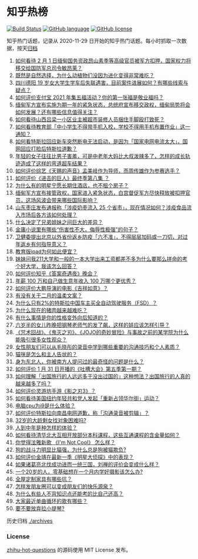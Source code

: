 # 知乎热榜
[![Build Status](https://github.com/ToWeLong/zhihu-hot-questions/workflows/CI/badge.svg)](https://github.com/ToWeLong/zhihu-hot-questions/actions)
[![GitHub language](https://img.shields.io/badge/language-golang-orange.svg)](https://golang.org/)
[![GitHub license](https://img.shields.io/github/license/ToWeLong/zhihu-hot-questions)](https://github.com/ToWeLong/zhihu-hot-questions/blob/main/LICENSE)

知乎热门话题，记录从 2020-11-29 日开始的知乎热门话题。每小时抓取一次数据，按天[归档](./archives)

<!-- BEGIN -->

1. [如何看待 2 月 1 日缅甸国务资政昂山素季等高级官员被军方扣押，国家权力将移交给国防军总司令敏昂莱？](https://www.zhihu.com/question/442265428)
1. [既然是自然选择，为什么动植物们没因为进化变得非常难吃？](https://www.zhihu.com/question/441096112)
1. [四川德阳 19 岁女大学生学车后失联遇害，目前案件进展如何？有哪些线索与疑点？](https://www.zhihu.com/question/442077436)
1. [如何评价支付宝 2021 年集五福活动？你的第一张福是敬业福吗？](https://www.zhihu.com/question/442243817)
1. [缅甸军方宣布实施为期一年的紧急状态，总统府宣布移交政权，缅甸局势将会如何发展？还有哪些信息值得关注？](https://www.zhihu.com/question/442277889)
1. [如何看待山西吕梁一小区业主被超市装修人员捆住手脚殴打致死？](https://www.zhihu.com/question/441438262)
1. [如何看待教育部「中小学生不得带手机入校，学校不得用手机布置作业」这一通知？](https://www.zhihu.com/question/442268156)
1. [如何看特斯拉回应新车突然断电无法启动，是因为「国家电网电流太大」，国网回应打脸后特斯拉道歉？](https://www.zhihu.com/question/442049252)
1. [年轻的女子往往比男子害羞，可是中老年大妈比大叔泼辣多了，怎样的成长轨迹造成了这样的弯道超车结果？](https://www.zhihu.com/question/436956581)
1. [如何评价综艺《天赐的声音》孟美岐作为导师，而周传雄作为参赛选手？](https://www.zhihu.com/question/442172188)
1. [如何评价《进击的巨人》最终季第八集 ？](https://www.zhihu.com/question/442215728)
1. [为什么有的明星宁愿长期住酒店，也不租个房子？](https://www.zhihu.com/question/442085261)
1. [缅甸军方宣布接管政权，国家进入紧急状态，白宫督促军方尽快释放被扣押官员，这场风波会带来哪些国际影响？](https://www.zhihu.com/question/442277246)
1. [山东枣庄发布通报称「涉疫奶枣流入 25 个省市」，现在情况如何？涉疫食品流入市场后各方该如何处理？](https://www.zhihu.com/question/442031151)
1. [什么决定了兄弟姐妹之间巨大的差异？](https://www.zhihu.com/question/296862298)
1. [金庸小说里有哪些“伤害性不大，侮辱性极强”的句子？](https://www.zhihu.com/question/441244417)
1. [卫健委提出北京以外省份返乡防疫「六不准」，不得层层加码或一刀切，对过年返乡有何指导意义？](https://www.zhihu.com/question/442161285)
1. [教育版ipad为何如此便宜？](https://www.zhihu.com/question/270264935)
1. [妹妹问我211大学和一般的一本大学出来工资都差不多为什么要那么拼命的考个好大学，我该怎么回答？](https://www.zhihu.com/question/441088921)
1. [如何评价知乎《答案奇遇夜》晚会？](https://www.zhihu.com/question/441882176)
1. [年薪 100 万和自己做生意年收入 100 万哪个更优秀？](https://www.zhihu.com/question/436643451)
1. [如何评价大鹏导演的电影《吉祥如意》？](https://www.zhihu.com/question/409589663)
1. [有没有关于二月的温柔文案？](https://www.zhihu.com/question/442023761)
1. [为什么只有2%的特斯拉中国车主买全自动驾驶服务（FSD）？](https://www.zhihu.com/question/442060606)
1. [为什么现在的猪肉越来越难吃？](https://www.zhihu.com/question/298472267)
1. [有什么事情是你的性格变外向后知道的？](https://www.zhihu.com/question/338262811)
1. [六岁半的女儿昨晚把钢琴老师气的发了飙，这样的娃应该怎样引导？](https://www.zhihu.com/question/55558623)
1. [《咒术回战》、《鬼灭之刃》、《JOJO的奇妙冒险》与事故之前的某学院为什么能吸引很多女性观众？](https://www.zhihu.com/question/440725886)
1. [女性朋友们可以从毛晓彤的录音中学到哪些重要的沟通技巧和个人素质？](https://www.zhihu.com/question/442090085)
1. [猫咪是怎么和主人告状的？](https://www.zhihu.com/question/442005571)
1. [身为东北人，你被南方人提问过的最奇怪的问题是什么？](https://www.zhihu.com/question/432577771)
1. [如何评价 1 月 31 日开播的《吐槽大会》第五季第一期？](https://www.zhihu.com/question/442059071)
1. [如何理解「出国旅行的人远远多于没出过国的」这种想法？出国旅行的人真的越来越多了吗？](https://www.zhihu.com/question/442156660)
1. [如何评价灵游坊手游《影之刃3》？](https://www.zhihu.com/question/327761526)
1. [如何看待美国纽约年轻共和党人发起「重新占领华尔街」运动？](https://www.zhihu.com/question/442154359)
1. [电脑cpu为i9是什么体验？](https://www.zhihu.com/question/441963771)
1. [如何评价特斯拉向南昌电网道歉，称「沟通录音被剪辑」？](https://www.zhihu.com/question/442283163)
1. [32岁的大龄剩女找对象困难吗?](https://www.zhihu.com/question/439753703)
1. [人到中年是种怎样的体验？](https://www.zhihu.com/question/28596096)
1. [如何看待清华北大互相开放部分本科课程，这些互通课程的含金量如何？](https://www.zhihu.com/question/366211382)
1. [你觉得泫雅新歌 《I'm Not Cool》 怎么样？](https://www.zhihu.com/question/441689195)
1. [狗的战斗力明显比猫强，为什么总是狗被猫欺负?](https://www.zhihu.com/question/441988374)
1. [如何评价金靖在最新一季《明星大侦探》中的表现？](https://www.zhihu.com/question/441559177)
1. [如果诸葛亮北伐成功进而一统三国，刘禅的评价会变成什么样？](https://www.zhihu.com/question/424760373)
1. [一个20岁的人，零基础想在一个月内学好摄影该怎么办?](https://www.zhihu.com/question/441802841)
1. [全屋定制家具有哪些坑？](https://www.zhihu.com/question/308261559)
1. [怎样发朋友圈可以变成朋友们的快乐源泉？](https://www.zhihu.com/question/441792068)
1. [为什么有些人不背知识点还能考的比自己还高？](https://www.zhihu.com/question/396896770)
1. [大家最近单曲循环的歌有哪些？](https://www.zhihu.com/question/441284342)
1. [要不要放弃拉小提琴?](https://www.zhihu.com/question/439408160)

<!-- END -->

历史归档 [./archives](./archives)


### License
[zhihu-hot-questions](https://github.com/towelong/zhihu-hot-questions) 的源码使用 MIT License 发布。